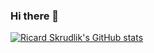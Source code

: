 ### Hi there 👋

<!--
**RikiSkrudlik/RikiSkrudlik** is a ✨ _special_ ✨ repository because its `README.md` (this file) appears on your GitHub profile.

Here are some ideas to get you started:

- 🔭 I’m currently working on ...
- 🌱 I’m currently learning ...
- 👯 I’m looking to collaborate on ...
- 🤔 I’m looking for help with ...
- 💬 Ask me about ...
- 📫 How to reach me: ...
- 😄 Pronouns: ...
- ⚡ Fun fact: ...
-->

[![Ricard Skrudlik's GitHub stats](https://github-readme-stats-ruby-one.vercel.app/api?username=RikiSkrudlik&show_icons&theme=tokyonight)](https://github.com/anuraghazra/github-readme-stats)
